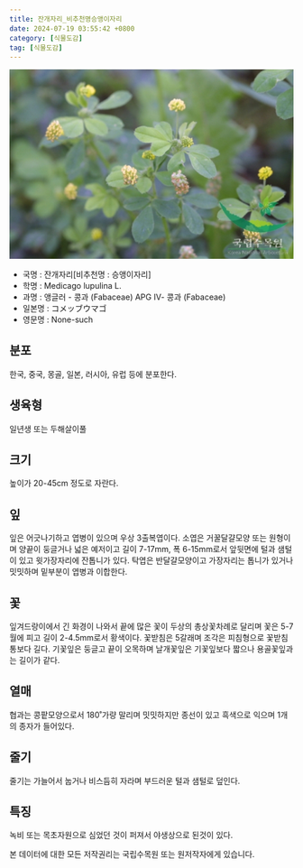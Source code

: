 ```yaml
---
title: 잔개자리_비추천명승앵이자리
date: 2024-07-19 03:55:42 +0800
category: [식물도감]
tag: [식물도감]
---
```




![잔개자리[비추천명 : 승앵이자리]](/assets/img/fileUpload/plants/basic/Leguminosae/Medicago/1950/1_th2.JPG)
- 국명 : 잔개자리[비추천명 : 승앵이자리]
- 학명 : Medicago lupulina L.
- 과명 : 앵글러 - 콩과 (Fabaceae) APG Ⅳ- 콩과 (Fabaceae)
- 일본명 : コメッブウマゴ
- 영문명 : None-such


## 분포
한국, 중국, 몽골, 일본, 러시아, 유럽 등에 분포한다.
## 생육형
일년생 또는 두해살이풀
## 크기
높이가 20-45cm 정도로 자란다.
## 잎
잎은 어긋나기하고 엽병이 있으며 우상 3출복엽이다. 소엽은 거꿀달걀모양 또는 원형이며 양끝이 둥글거나 넓은 예저이고 길이 7-17mm, 폭 6-15mm로서 앞뒷면에 털과 샘털이 있고 윗가장자리에 잔톱니가 있다. 탁엽은 반달걀모양이고 가장자리는 톱니가 있거나 밋밋하며 밑부분이 엽병과 이합한다.
## 꽃
잎겨드랑이에서 긴 화경이 나와서 끝에 많은 꽃이 두상의 총상꽃차례로 달리며 꽃은 5-7월에 피고 길이 2-4.5mm로서 황색이다. 꽃받침은 5갈래며 조각은 피침형으로 꽃받침통보다 길다. 기꽃잎은 둥글고 끝이 오목하며 날개꽃잎은 기꽃잎보다 짧으나 용골꽃잎과는 길이가 같다.
## 열매
협과는 콩팥모양으로서 180˚가량 말리며 밋밋하지만 종선이 있고 흑색으로 익으며 1개의 종자가 들어있다.
## 줄기
줄기는 가늘어서 눕거나 비스듬히 자라며 부드러운 털과 샘털로 덮인다.
## 특징
녹비 또는 목초자원으로 심었던 것이 퍼져서 야생상으로 된것이 있다.






본 데이터에 대한 모든 저작권리는 국립수목원 또는 원저작자에게 있습니다.
